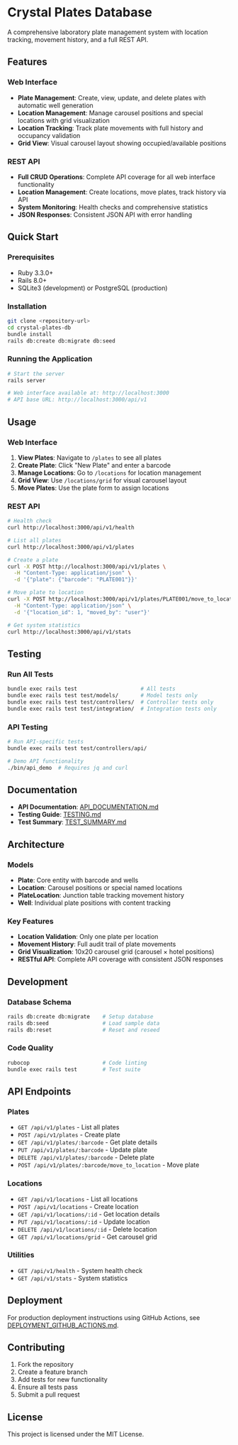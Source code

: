 # Crystal Plates Database

A comprehensive laboratory plate management system with location tracking, movement history, and a full REST API.

## Features

### Web Interface
- **Plate Management**: Create, view, update, and delete plates with automatic well generation
- **Location Management**: Manage carousel positions and special locations with grid visualization
- **Location Tracking**: Track plate movements with full history and occupancy validation
- **Grid View**: Visual carousel layout showing occupied/available positions

### REST API
- **Full CRUD Operations**: Complete API coverage for all web interface functionality
- **Location Management**: Create locations, move plates, track history via API
- **System Monitoring**: Health checks and comprehensive statistics
- **JSON Responses**: Consistent JSON API with error handling

## Quick Start

### Prerequisites
- Ruby 3.3.0+
- Rails 8.0+
- SQLite3 (development) or PostgreSQL (production)

### Installation
```bash
git clone <repository-url>
cd crystal-plates-db
bundle install
rails db:create db:migrate db:seed
```

### Running the Application
```bash
# Start the server
rails server

# Web interface available at: http://localhost:3000
# API base URL: http://localhost:3000/api/v1
```

## Usage

### Web Interface
1. **View Plates**: Navigate to `/plates` to see all plates
2. **Create Plate**: Click "New Plate" and enter a barcode
3. **Manage Locations**: Go to `/locations` for location management
4. **Grid View**: Use `/locations/grid` for visual carousel layout
5. **Move Plates**: Use the plate form to assign locations

### REST API
```bash
# Health check
curl http://localhost:3000/api/v1/health

# List all plates
curl http://localhost:3000/api/v1/plates

# Create a plate
curl -X POST http://localhost:3000/api/v1/plates \
  -H "Content-Type: application/json" \
  -d '{"plate": {"barcode": "PLATE001"}}'

# Move plate to location
curl -X POST http://localhost:3000/api/v1/plates/PLATE001/move_to_location \
  -H "Content-Type: application/json" \
  -d '{"location_id": 1, "moved_by": "user"}'

# Get system statistics
curl http://localhost:3000/api/v1/stats
```

## Testing

### Run All Tests
```bash
bundle exec rails test                    # All tests
bundle exec rails test test/models/       # Model tests only
bundle exec rails test test/controllers/  # Controller tests only
bundle exec rails test test/integration/  # Integration tests only
```

### API Testing
```bash
# Run API-specific tests
bundle exec rails test test/controllers/api/

# Demo API functionality
./bin/api_demo  # Requires jq and curl
```

## Documentation

- **API Documentation**: [API_DOCUMENTATION.md](API_DOCUMENTATION.md)
- **Testing Guide**: [TESTING.md](TESTING.md)
- **Test Summary**: [TEST_SUMMARY.md](TEST_SUMMARY.md)

## Architecture

### Models
- **Plate**: Core entity with barcode and wells
- **Location**: Carousel positions or special named locations
- **PlateLocation**: Junction table tracking movement history
- **Well**: Individual plate positions with content tracking

### Key Features
- **Location Validation**: Only one plate per location
- **Movement History**: Full audit trail of plate movements
- **Grid Visualization**: 10x20 carousel grid (carousel × hotel positions)
- **RESTful API**: Complete API coverage with consistent JSON responses

## Development

### Database Schema
```bash
rails db:create db:migrate    # Setup database
rails db:seed                 # Load sample data
rails db:reset                # Reset and reseed
```

### Code Quality
```bash
rubocop                       # Code linting
bundle exec rails test        # Test suite
```

## API Endpoints

### Plates
- `GET /api/v1/plates` - List all plates
- `POST /api/v1/plates` - Create plate
- `GET /api/v1/plates/:barcode` - Get plate details
- `PUT /api/v1/plates/:barcode` - Update plate
- `DELETE /api/v1/plates/:barcode` - Delete plate
- `POST /api/v1/plates/:barcode/move_to_location` - Move plate

### Locations
- `GET /api/v1/locations` - List all locations
- `POST /api/v1/locations` - Create location
- `GET /api/v1/locations/:id` - Get location details
- `PUT /api/v1/locations/:id` - Update location
- `DELETE /api/v1/locations/:id` - Delete location
- `GET /api/v1/locations/grid` - Get carousel grid

### Utilities
- `GET /api/v1/health` - System health check
- `GET /api/v1/stats` - System statistics

## Deployment

For production deployment instructions using GitHub Actions, see [DEPLOYMENT_GITHUB_ACTIONS.md](DEPLOYMENT_GITHUB_ACTIONS.md).

## Contributing

1. Fork the repository
2. Create a feature branch
3. Add tests for new functionality
4. Ensure all tests pass
5. Submit a pull request

## License

This project is licensed under the MIT License.
